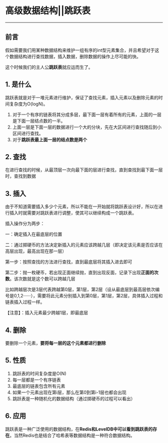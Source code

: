 # 高级数据结构||跳跃表

------------

## 前言

假如需要我们用某种数据结构来维护一组有序的int型元素集合，并且希望对于这个数据结构进行查找数据，插入数据，删除数据的操作上尽可能的快。

这个时候我们的主人公**跳跃表**就应运而生了。

## 1. 是什么

跳跃表就是对于一堆元素进行维护，保证了查找元素，插入元素以及删除元素的时间复杂度为O(logN)。

1. 对于一个有序的链表将其分成多层，最下面一层有着所有的元素，上面的一层是下面一层结点数的一半。
2. 上面一层是下面一层的数据进行一个大的分块，先在大区间进行查找随后到小区间进行查找。
3. 对于**跳跃表最上面一层的结点数是两个**

## 2. 查找

在进行查找的时候，从最顶层一次向最下面的层进行查找，直到查找到最下面一层时，查找到数据

## 3. 插入

由于不知道需要插入多少个元素，所以不能在一开始就将跳跃表设计好，所以在进行插入时就需要对跳跃表进行调整，使其可以继续构成一个跳跃表。

插入操作分为两步：



一：确定插入在最底层的位置

二：通过掷硬币的方法决定新插入的元素应该跨越几层（即决定该元素是否应该在高层出现，最高出现在那一层）



第一步：按照查找的方法进行查找，直到最底层将其插入进去即可

第二步：抛一枚硬币，若出现正面继续抛，直到出现反面，记录下出现**正面的次数**。该次数就是这个数可以跨越几层

比如跨越层次是3层代表跨越第0层，第1层，第2层（设从最底层到最高层依次编号是0,1,2······），需要将此元素分别插入到第0层，第1层，第2层，具体插入过程和链表插入过程一样。

【注意】：插入元素最少跨越1层，即最底层

## 4. 删除

要删除一个元素，**要将每一层的这个元素都进行删除**

## 5. 性质

1. 跳跃表的时间复杂度是O(N)
2. 每一层都是一个有序链表
3. 最底层的链表包含所有元素
4. 如果一个元素出现在第i层，那么在第0到第i-1层也都会出现
5. 跳跃表是一种随机化的数据结构（通过掷硬币的过程可以看出）

## 6. 应用

跳跃表是一种广泛使用的数据结构，在**Redis和LevelDB中可以看到跳跃表的存在**。当然Redis也是结合了哈希表等数据结构是一种符合数据结构。


